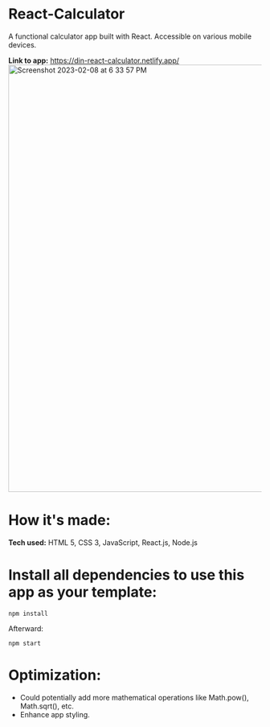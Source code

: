 # React-Calculator
A functional calculator app built with React. Accessible on various mobile devices. 

**Link to app:** https://din-react-calculator.netlify.app/
<img width="849" alt="Screenshot 2023-02-08 at 6 33 57 PM" src="https://user-images.githubusercontent.com/100463706/217703591-fc460431-92d9-4266-9c25-98cbedf2eab7.png">

# How it's made:
**Tech used:** HTML 5, CSS 3, JavaScript, React.js, Node.js

# Install all dependencies to use this app as your template:

`npm install`

Afterward:

`npm start`

# Optimization: 
- Could potentially add more mathematical operations like Math.pow(), Math.sqrt(), etc.
- Enhance app styling. 


